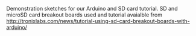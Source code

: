 Demonstration sketches for our Arduino and SD card tutorial. SD and microSD card breakout boards used and tutorial avaialble from http://tronixlabs.com/news/tutorial-using-sd-card-breakout-boards-with-arduino/
